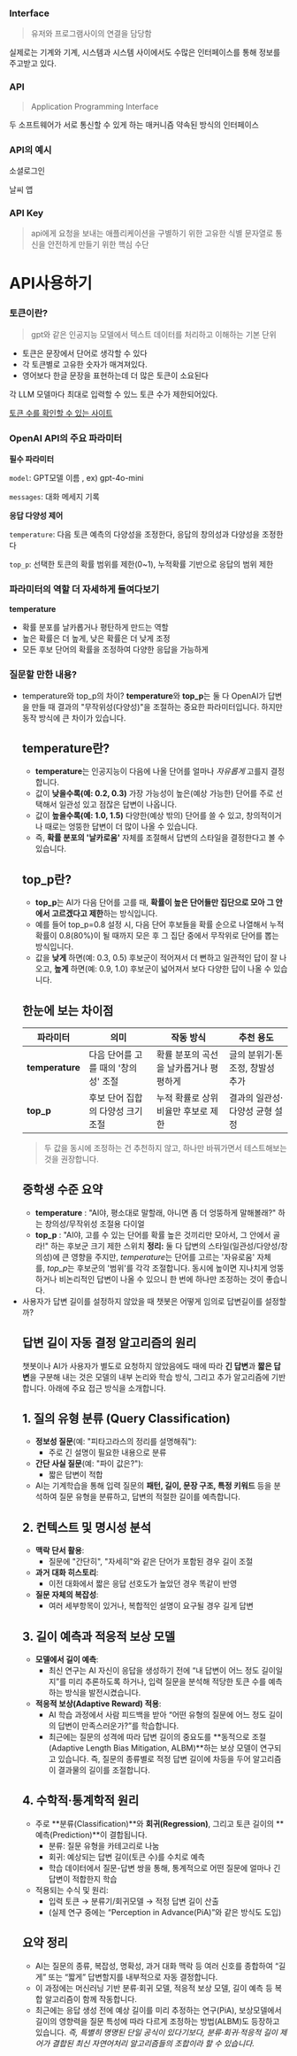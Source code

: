 ### Interface

> 유저와 프로그램사이의 연결을 담당함

실제로는 기계와 기계, 시스템과 시스템 사이에서도 수많은 인터페이스를 통해 정보를 주고받고 있다.

### API

> Application Programming Interface

두 소프트웨어가 서로 통신할 수 있게 하는 매커니즘 약속된 방식의 인터페이스

### API의 예시

소셜로그인

날씨 앱

### API Key

> api에게 요청을 보내는 애플리케이션을 구별하기 위한 고유한 식별 문자열로 통신을 안전하게 만들기 위한 핵심 수단

# API사용하기

### 토큰이란?

> gpt와 같은 인공지능 모델에서 텍스트 데이터를 처리하고 이해하는 기본 단위

- 토큰은 문장에서 단어로 생각할 수 있다
- 각 토큰별로 고유한 숫자가 매겨져있다.
- 영어보다 한글 문장을 표현하는데 더 많은 토큰이 소요된다

각 LLM 모델마다 최대로 입력할 수 있느 토큰 수가 제한되어있다.

[토큰 수를 확인할 수 있는 사이트](https://platform.openai.com/tokenizer)

### OpenAI API의 주요 파라미터

**필수 파라미터**

`model`: GPT모델 이름 , ex) gpt-4o-mini

`messages`: 대화 메세지 기록

**응답 다양성 제어**

`temperature`: 다음 토큰 예측의 다양성을 조정한다, 응답의 창의성과 다양성을 조정한다

`top_p`: 선택한 토큰의 확률 범위를 제한(0~1), 누적확률 기반으로 응답의 범위 제한

### 파라미터의 역할 더 자세하게 들여다보기

**temperature**

- 확률 분포를 날카롭거나 평탄하게 만드는 역할
- 높은 확률은 더 높게, 낮은 확률은 더 낮게 조정
- 모든 후보 단어의 확률을 조정하여 다양한 응답을 가능하게

### 질문할 만한 내용?

- temperature와 top_p의 차이?
  **temperature**와 **top_p**는 둘 다 OpenAI가 답변을 만들 때 결과의 "무작위성(다양성)"을 조절하는 중요한 파라미터입니다. 하지만 동작 방식에 큰 차이가 있습니다.
  ## temperature란?
  - **temperature**는 인공지능이 다음에 나올 단어를 얼마나 *자유롭게* 고를지 결정합니다.
  - 값이 **낮을수록(예: 0.2, 0.3)** 가장 가능성이 높은(예상 가능한) 단어를 주로 선택해서 일관성 있고 점잖은 답변이 나옵니다.
  - 값이 **높을수록(예: 1.0, 1.5)** 다양한(예상 밖의) 단어를 쓸 수 있고, 창의적이거나 때로는 엉뚱한 답변이 더 많이 나올 수 있습니다.
  - 즉, **확률 분포의 '날카로움'** 자체를 조절해서 답변의 스타일을 결정한다고 볼 수 있습니다.
  ## top_p란?
  - **top_p**는 AI가 다음 단어를 고를 때, **확률이 높은 단어들만 집단으로 모아 그 안에서 고르겠다고 제한**하는 방식입니다.
  - 예를 들어 top_p=0.8 설정 시, 다음 단어 후보들을 확률 순으로 나열해서 누적 확률이 0.8(80%)이 될 때까지 모은 후 그 집단 중에서 무작위로 단어를 뽑는 방식입니다.
  - 값을 **낮게** 하면(예: 0.3, 0.5) 후보군이 적어져서 더 뻔하고 일관적인 답이 잘 나오고, **높게** 하면(예: 0.9, 1.0) 후보군이 넓어져서 보다 다양한 답이 나올 수 있습니다.
  ## 한눈에 보는 차이점
  | **파라미터**    | **의미**                            | **작동 방식**                          | **추천 용도**                    |
  | --------------- | ----------------------------------- | -------------------------------------- | -------------------------------- |
  | **temperature** | 다음 단어를 고를 때의 '창의성' 조절 | 확률 분포의 곡선을 날카롭거나 평평하게 | 글의 분위기·톤 조정, 창발성 추가 |
  | **top_p**       | 후보 단어 집합의 다양성 크기 조절   | 누적 확률로 상위 비율만 후보로 제한    | 결과의 일관성·다양성 균형 설정   |
  > 두 값을 동시에 조정하는 건 추천하지 않고, 하나만 바꿔가면서 테스트해보는 것을 권장합니다.
  ## 중학생 수준 요약
  - **temperature** : "AI야, 평소대로 말할래, 아니면 좀 더 엉뚱하게 말해볼래?" 하는 창의성/무작위성 조절용 다이얼
  - **top_p** : "AI야, 고를 수 있는 단어를 확률 높은 것끼리만 모아서, 그 안에서 골라!" 하는 후보군 크기 제한 스위치
  **정리:**
  둘 다 답변의 스타일(일관성/다양성/창의성)에 큰 영향을 주지만, *temperature*는 단어를 고르는 '자유로움' 자체를, *top_p*는 후보군의 '범위'를 각각 조절합니다. 동시에 높이면 지나치게 엉뚱하거나 비논리적인 답변이 나올 수 있으니 한 번에 하나만 조정하는 것이 좋습니다.
- 사용자가 답변 길이를 설정하지 않았을 때 챗봇은 어떻게 임의로 답변길이를 설정할까?
  ## 답변 길이 자동 결정 알고리즘의 원리
  챗봇이나 AI가 사용자가 별도로 요청하지 않았음에도 때에 따라 **긴 답변**과 **짧은 답변**을 구분해 내는 것은 모델의 내부 논리와 학습 방식, 그리고 추가 알고리즘에 기반합니다. 아래에 주요 접근 방식을 소개합니다.
  ## 1. 질의 유형 분류 (Query Classification)
  - **정보성 질문**(예: "피타고라스의 정리를 설명해줘"):
    - 주로 긴 설명이 필요한 내용으로 분류
  - **간단 사실 질문**(예: "파이 값은?"):
    - 짧은 답변이 적합
  - AI는 기계학습을 통해 입력 질문의 **패턴, 길이, 문장 구조, 특정 키워드** 등을 분석하여 질문 유형을 분류하고, 답변의 적절한 길이를 예측합니다.
  ## 2. 컨텍스트 및 명시성 분석
  - **맥락 단서 활용**:
    - 질문에 "간단히", "자세히"와 같은 단어가 포함된 경우 길이 조절
  - **과거 대화 히스토리**:
    - 이전 대화에서 짧은 응답 선호도가 높았던 경우 똑같이 반영
  - **질문 자체의 복잡성**:
    - 여러 세부항목이 있거나, 복합적인 설명이 요구될 경우 길게 답변
  ## 3. 길이 예측과 적응적 보상 모델
  - **모델에서 길이 예측**:
    - 최신 연구는 AI 자신이 응답을 생성하기 전에 “내 답변이 어느 정도 길이일지”를 미리 추론하도록 하거나, 입력 질문을 분석해 적당한 토큰 수를 예측하는 방식을 발전시켰습니다.
  - **적응적 보상(Adaptive Reward) 적용**:
    - AI 학습 과정에서 사람 피드백을 받아 “어떤 유형의 질문에 어느 정도 길이의 답변이 만족스러운가?”를 학습합니다.
    - 최근에는 질문의 성격에 따라 답변 길이의 중요도를 **동적으로 조절(Adaptive Length Bias Mitigation, ALBM)**하는 보상 모델이 연구되고 있습니다. 즉, 질문의 종류별로 적정 답변 길이에 차등을 두어 알고리즘이 결과물의 길이를 조절합니다.
  ## 4. 수학적·통계학적 원리
  - 주로 **분류(Classification)**와 **회귀(Regression)**, 그리고 토큰 길이의 **예측(Prediction)**이 결합됩니다.
    - 분류: 질문 유형을 카테고리로 나눔
    - 회귀: 예상되는 답변 길이(토큰 수)를 수치로 예측
    - 학습 데이터에서 질문-답변 쌍을 통해, 통계적으로 어떤 질문에 얼마나 긴 답변이 적합한지 학습
  - 적용되는 수식 및 원리:
    - 입력 토큰 → 분류기/회귀모델 → 적정 답변 길이 산출
    - (실제 연구 중에는 “Perception in Advance(PiA)”와 같은 방식도 도입)
  ## 요약 정리
  - AI는 질문의 종류, 복잡성, 명확성, 과거 대화 맥락 등 여러 신호를 종합하여 “길게” 또는 “짧게” 답변할지를 내부적으로 자동 결정합니다.
  - 이 과정에는 머신러닝 기반 분류·회귀 모델, 적응적 보상 모델, 길이 예측 등 복합 알고리즘이 함께 작동합니다.
  - 최근에는 응답 생성 전에 예상 길이를 미리 추정하는 연구(PiA), 보상모델에서 길이의 영향력을 질문 특성에 따라 다르게 조정하는 방법(ALBM)도 등장하고 있습니다.
  _즉, 특별히 명명된 단일 공식이 있다기보다, 분류·회귀·적응적 길이 제어가 결합된 최신 자연어처리 알고리즘들의 조합이라 할 수 있습니다._
